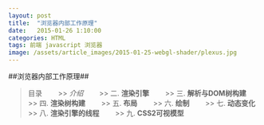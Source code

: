 ```yaml
---
layout: post
title:  "浏览器内部工作原理"
date:   2015-01-26 1:10:00
categories: HTML
tags: 前端 javascript 浏览器
image: /assets/article_images/2015-01-25-webgl-shader/plexus.jpg
---
```

##浏览器内部工作原理##
>目录
　　>> *介绍*
　　>> 二. **渲染引擎**
　　>> 三. **解析与DOM树构建**
　　>> 四. **渲染树构建**
　　>> 五. **布局**
　　>> 六. **绘制**
　　>> 七. **动态变化**
　　>> 八. **渲染引擎的线程**
　　>> 九. **CSS2可视模型**
　
